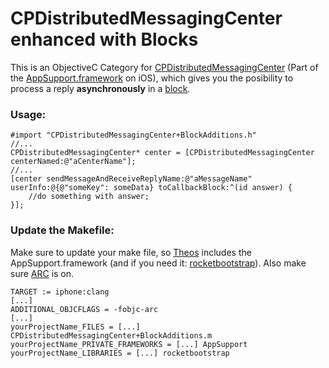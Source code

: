 # CPDistributedMessagingCenter enhanced with Blocks

This is an ObjectiveC Category for [CPDistributedMessagingCenter][]
(Part of the [AppSupport.framework][] on iOS), which gives you the
posibility to process a reply **asynchronously** in a [block][].

### Usage:
``` smalltalk
#import "CPDistributedMessagingCenter+BlockAdditions.h"
//...
CPDistributedMessagingCenter* center = [CPDistributedMessagingCenter centerNamed:@"aCenterName"];
//...
[center sendMessageAndReceiveReplyName:@"aMessageName" userInfo:@{@"someKey": someData} toCallbackBlock:^(id answer) {
    //do something with answer;
}];
```
### Update the Makefile:

Make sure to update your make file, so [Theos][] includes the
AppSupport.framework (and if you need it: [rocketbootstrap][]).
Also make sure [ARC][] is on.
``` make
TARGET := iphone:clang
[...]
ADDITIONAL_OBJCFLAGS = -fobjc-arc
[...]
yourProjectName_FILES = [...] CPDistributedMessagingCenter+BlockAdditions.m
yourProjectName_PRIVATE_FRAMEWORKS = [...] AppSupport
yourProjectName_LIBRARIES = [...] rocketbootstrap
```
  [CPDistributedMessagingCenter]: http://iphonedevwiki.net/index.php/CPDistributedMessagingCenter
  [AppSupport.framework]: https://github.com/nst/iOS-Runtime-Headers/blob/master/PrivateFrameworks/AppSupport.framework/CPDistributedMessagingCenter.h
  [block]: https://developer.apple.com/library/ios/documentation/Cocoa/Conceptual/Blocks/Articles/00_Introduction.html
  [Theos]: http://iphonedevwiki.net/index.php/Theos/Getting_Started
  [rocketbootstrap]: http://iphonedevwiki.net/index.php/Updating_extensions_for_iOS_7#Inter-process_communication
  [ARC]: https://developer.apple.com/library/ios/releasenotes/ObjectiveC/RN-TransitioningToARC/Introduction/Introduction.html
